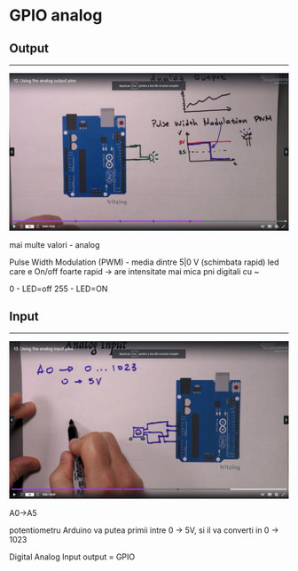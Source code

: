 <h1>GPIO analog</h1>

<h2>Output</h2>
<hr />

<img src="_img/4/Analog output.JPG" alt="Analog output" />

mai multe valori - analog

Pulse Width Modulation (PWM) - media dintre 5|0 V (schimbata rapid)
led care e On/off foarte rapid -> are intensitate mai mica
pni digitali cu ~

0 - LED=off
255 - LED=ON

<h2>Input</h2>
<hr />

<img src="_img/4/Analog_input.JPG" alt="Analog input" />

A0->A5

potentiometru
Arduino va putea primii intre 0 -> 5V, si il va converti in 0 -> 1023

Digital Analog Input output = GPIO